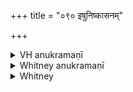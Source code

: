 +++
title = "०९० इषुनिष्कासनम्"

+++

<details><summary>VH anukramaṇī</summary>

इषुनिष्कासनम्।  
१-३ अथर्वा। रुद्रः। अनुष्टुप्, ३ आर्षी भुरिगुष्णिक्।
</details>

<details><summary>Whitney anukramaṇī</summary>

[Atharvan.—rāudram. 1, 2. anuṣṭubh; 3. ārṣi bhurig uṣṇih.]
</details>



<details><summary>Whitney</summary>

### Comment
Found also in Pāipp. xix. (in the verse-order 2, 1, 3). Used by Kāuś. (31. 7) in a healing rite against sharp pain (śūla); also reckoned (note to 50. 13) to the rāudra gaṇa.


### Translations
Translated: Grill, 14, 168; Griffith, i. 294; Bloomfield, 11, 506.
</details>
